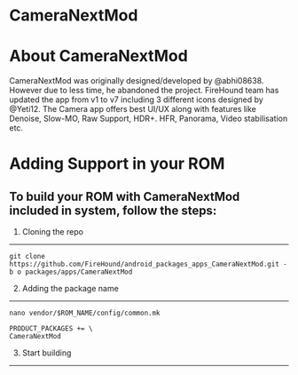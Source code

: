 # CameraNextMod

About CameraNextMod
===================

CameraNextMod was originally designed/developed by @abhi08638. However due to less time, he abandoned the project.
FireHound team has updated the app from v1 to v7 including 3 different icons designed by @Yeti12. The Camera app offers best UI/UX
along with features like Denoise, Slow-MO, Raw Support, HDR+. HFR, Panorama, Video stabilisation etc.  

Adding Support in your ROM
==========================

To build your ROM with CameraNextMod included in system, follow the steps:
--------------------------------------------------------------------------

1) Cloning the repo
-------------------

    git clone https://github.com/FireHound/android_packages_apps_CameraNextMod.git -b o packages/apps/CameraNextMod

2) Adding the package name
-----------------------

    nano vendor/$ROM_NAME/config/common.mk

    PRODUCT_PACKAGES += \
    CameraNextMod 

3) Start building
-----------------
